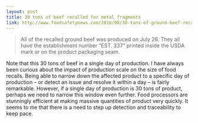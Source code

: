 ```yaml
---
layout: post
title: 30 tons of beef recalled for metal fragments
link: http://www.foodsafetynews.com/2016/08/30-tons-of-ground-beef-recalled-because-of-metal-fragment/?utm_source=feedburner&utm_medium=feed&utm_campaign=Feed%3A+foodsafetynews%2FmRcs+%28Food+Safety+News%29
---
```

<blockquote>
All of the recalled ground beef was produced on July 26. They all have the establishment number “EST. 337” printed inside the USDA mark or on the product packaging seam.
</blockquote>

Note that this 30 tons of beef in a single day of production. I have always been curious about the impact of production scale on the size of food recalls. Being able to narrow down the affected product to a specific day of production – or detect an issue and resolve it within a day – is fairly remarkable. However, if a single day of production is 30 tons of product, perhaps we need to narrow this window even further. Food processors are stunningly efficient at making massive quantities of product very quickly. It seems to me that there is a need to step up detection and traceability to keep pace. 

